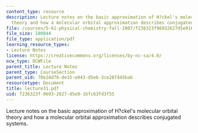 ```yaml
---
content_type: resource
description: Lecture notes on the basic approximation of H?ckel's molecular orbital
  theory and how a molecular orbital approximation describes conjugated systems.
file: /courses/5-61-physical-chemistry-fall-2007/f236323f96932627d5e916fc63fd3f55_lecture31.pdf
file_size: 180844
file_type: application/pdf
learning_resource_types:
- Lecture Notes
license: https://creativecommons.org/licenses/by-nc-sa/4.0/
ocw_type: OCWFile
parent_title: Lecture Notes
parent_type: CourseSection
parent_uid: 70e24d76-de15-e943-d5e6-3ce28f445bab
resourcetype: Document
title: lecture31.pdf
uid: f236323f-9693-2627-d5e9-16fc63fd3f55
---
```

Lecture notes on the basic approximation of H?ckel's molecular orbital theory and how a molecular orbital approximation describes conjugated systems.